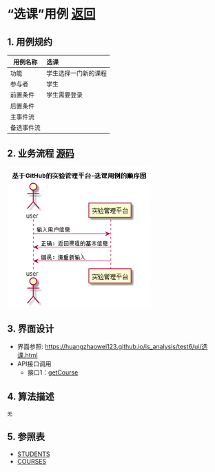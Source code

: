 # “选课”用例 [返回](../README.md)
## 1. 用例规约

|用例名称|选课|
|-------|:-------------|
|功能|学生选择一门新的课程|
|参与者|学生|
|前置条件|学生需要登录|
|后置条件| |
|主事件流| |
|备选事件流| |

## 2. 业务流程 [源码](../src/选课.puml)
![sequence1](../选课顺序图.png) 
 
## 3. 界面设计
- 界面参照: https://huangzhaowei123.github.io/is_analysis/test6/ui/选课.html
- API接口调用
    - 接口1：[getCourse](../jiekou/getCourse.md) 

## 4. 算法描述
    无
    
## 5. 参照表
- [STUDENTS](../数据库设计.md/#STUDENTS)
- [COURSES](../数据库设计.md/#COURSES)


